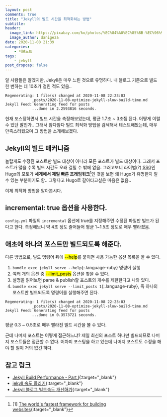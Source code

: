 ```yaml
---
layout: post
comments: true
title: "Jekyll의 빌드 시간을 최적화하는 방법"
subtitle:
header:
  image_link: https://pixabay.com/ko/photos/%EC%84%A0%EC%85%8B-%EC%96%91%EA%B7%80%EB%B9%84-%EB%B0%B1%EB%9D%BC%EC%9D%B4%ED%8A%B8-%EA%BD%83-174276/
  image_author: danigeza
date: 2020-11-08 21:39
categories:
    - 퍼블노트
tags:
    - jekyll
post_dropcap: false
---
```


알 사람들은 알겠지만, Jekyll은 매우 느린 것으로 유명하다. 내 블로그 기준으로 빌드 한 번하는 데 10초가 걸린 적도 있음..

```
Regenerating: 1 file(s) changed at 2020-11-08 22:23:03
            _posts/2020-11-08-optimize-jekyll-slow-build-time.md
Jekyll Feed: Generating feed for posts
            ...done in 2.2593816 seconds.
```

현재 포스팅하면서 빌드 시간을 측정해보았는데, 평균 1.7초 ~ 3초쯤 된다. 어떻게 이럴 수 있단 말인가.. 그래서 참다참다 빌드 최적화 방법을 검색해서 테스트해봤는데, 매우 만족스러웠으며 그 방법을 소개해보겠다.

## Jekyll의 빌드 매커니즘

놀랍게도 수정된 포스트만 빌드 대상이 아니라 모든 포스트가 빌드 대상이다. 그래서 포스트가 많을 수록 빌드 시간도 오래 걸릴 수 밖에 없음. 그러고보니 라이벌(?) <abbr title="Static Site Generator">SSG</abbr>인 Hugo의 모토가 **세계에서 제일 빠른 프레임워크**[^1]인 것을 보면 왜 Hugo가 유명한지 알 수 있는 부분이기도 함.. 그렇다고 Hugo로 갈아타고싶은 마음은 없음..

이제 최적화 방법을 알아봅시다.

## incremental: true 옵션을 사용한다.

```config.yml``` 파일의 ```incremental``` 옵션에 true를 지정해주면 수정된 파일만 빌드가 된다고 한다. 측정해보니 약 4초 정도 줄어들어 평균 1~1.5초 정도로 매우 빨라졌음.

## 애초에 하나의 포스트만 빌드되도록 해준다.

다른 방법으로, 빌드 명령어 뒤에 <mark>--help</mark>를 붙이면 사용 가능한 옵션 목록을 볼 수 있다.

1. ```bundle exec jekyll serve --help```{:.language-ruby} 명령어 실행
2. 여러 개의 옵션 중 <mark>--limit_posts</mark> 옵션을 찾을 수 있다.
3. 설명을 읽어보면 parse &amp; publish할 포스트의 개수를 제한한다고 나와 있다.
4. ```bundle exec jekyll serve --limit_posts 1```{:.language-ruby}, 즉 하나의 포스트만 빌드되도록 명령어를 실행해주면 된다.

```
Regenerating: 1 file(s) changed at 2020-11-08 22:23:03
            _posts/2020-11-08-optimize-jekyll-slow-build-time.md
Jekyll Feed: Generating feed for posts
            ...done in 0.3573721 seconds.
```

평균 0.3 ~ 0.5초로 매우 빨라진 빌드 시간을 볼 수 있다.

근데 나머지 포스트는 어떻게 접근하느냐? 제일 최신의 포스트 하나만 빌드되므로 나머지 포스트들은 접근할 수 없다. 어차피 포스팅을 하고 있는데 나머지 포스트도 수정을 해야 할 일이 거의 없긴 하다.

## 참고 링크
- [Jekyll Build Performance - Part I](https://www.sauru.so/blog/jekyll-build-performance-part1/){:target="_blank"}
- [jekyll 속도 올리기](https://jeongukjae.github.io/posts/1jekyll-%EC%86%8D%EB%8F%84-%EC%98%AC%EB%A6%AC%EA%B8%B0/){:target="_blank"}
- [Jekyll 블로그 빌드속도 개선하기](https://yangeok.github.io/blog/2019/05/21/jekyll-caching.html){:target="_blank"}

[^1]: [1] [The world's fastest framework for building websites](https://gohugo.io/){:target="_blank"}
